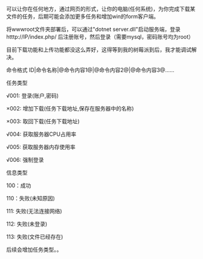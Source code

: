 可以让你在任何地方，通过网页的形式，让你的电脑(任何系统)，为你完成下载某文件的任务，后期可能会添加更多任务和增加win的form客户端。

将wwwroot文件夹部署后，可以通过"dotnet server.dll"启动服务端，登录htttp://IP/index.php/ 后注册账号，然后登录（需要mysql，密码账号均为root）

目前下载功能和上传功能都没这么弄好，这得等到我的树莓派到后，我才能调试解决。



命令格式     ID|命令名称|@命令内容1@|@命令内容2@|@命令内容3@......

任务类型

√001:  登录(账户,密码)

×002:  增加下载(任务下载地址,保存在服务器中的名称)

×003:  取回下载(任务下载地址)

√004:  获取服务器CPU占用率

√005:  获取服务器内存使用率

√006:  强制登录

信息类型

100：成功

110：失败(未知原因)

111:  失败(无法连接网络)

112:  失败(未登录)

113:  失败(文件已经存在)

后续会增加任务类型。。
